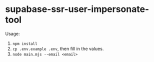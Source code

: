 # supabase-ssr-user-impersonate-tool

Usage:

1. `npm install`
2. `cp .env.example .env`, then fill in the values.
3. `node main.mjs --email <email>`
